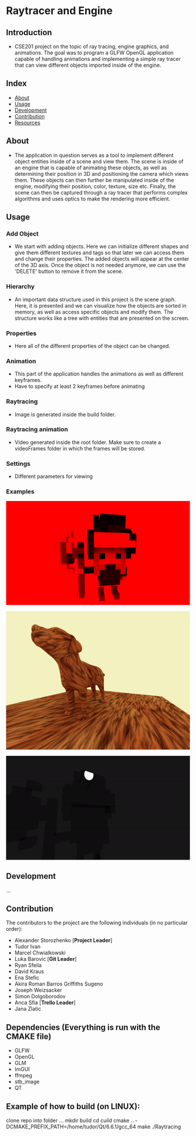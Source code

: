# Raytracer and Engine

## Introduction
- CSE201 project on the topic of ray tracing, engine graphics, and animations. The goal was to
  program a GLFW OpenGL application capable of handling animations and implementing a simple ray tracer
  that can view different objects imported inside of the engine.

## Index

- [About](#about)
- [Usage](#usage)
- [Development](#development)
- [Contribution](#contribution)
- [Resources](#resources)

## About
- The application in question serves as a tool to implement different object entities inside of a scene and view them.
  The scene is inside of an engine that is capable of animating these objects, as well as determining their position in 3D and 
  positioning the camera which views them. These objects can then further be manipulated inside of the engine, modifying their position, color,
  texture, size etc. Finally, the scene can then be captured through a ray tracer that performs complex algorithms and uses optics to make the 
  rendering more efficient.

## Usage
### Add Object
- We start with adding objects. Here we can initialize different shapes and give them different textures and tags so that later we can access them and change
  their properties. The added objects will appear at the center of the 3D axis. Once the object is not needed anymore, we can use the 'DELETE' button to remove it from the scene.
### Hierarchy
- An important data structure used in this project is the scene graph. Here, it is presented and we can visualize how the objects are sorted in memory, as well as access specific objects
  and modify them. The structure works like a tree with entities that are presented on the screen.
### Properties
- Here all of the different properties of the object can be changed.
### Animation
- This part of the application handles the animations as well as different keyframes.
- Have to specify at least 2 keyframes before animating
### Raytracing 
- Image is generated inside the build folder.
### Raytracing animation
- Video generated inside the root folder. Make sure to create a videoFrames folder in which the frames will be stored.
### Settings
- Different parameters for viewing
### Examples
![Screenshot](knight_render.png)

![Screenshot](dog.png)

![gif](knight_video_cool.gif)


## Development
...

## Contribution
The contributors to the project are the following individuals (in no particular order):
- Alexander Storozhenko [**Project Leader**]
- Tudor Ivan
- Marcel Chwialkowski
- Luka Barovic [**Git Leader**]
- Ryan Sfeila
- David Kraus
- Ena Stefic
- Akira Roman Barros Griffiths Sugeno
- Joseph Weizsacker
- Simon Dolgoborodov
- Anca Sfia [**Trello Leader**]
- Jana Zlatic

## Dependencies (Everything is run with the CMAKE file)
- GLFW
- OpenGL
- GLM
- ImGUI 
- ffmpeg
- stb_image
- QT

## Example of how to build (on LINUX): 

clone repo into folder
...
mkdir build
cd cuild
cmake .. -DCMAKE_PREFIX_PATH=/home/tudor/Qt/6.6.1/gcc_64
make
./Raytracing
